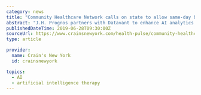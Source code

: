 ```yaml
---
category: news
title: "Community Healthcare Network calls on state to allow same-day billing"
abstract: "J.H. Prognos partners with Datavant to enhance AI analytics for customers Artificial intelligence–powered Prognos ... filed and settled a civil fraud lawsuit against Fusion Physical Therapy and Sports Wellness and its founder and CEO Carolyn Mazur."
publishedDateTime: 2019-06-28T09:30:00Z
sourceUrl: https://www.crainsnewyork.com/health-pulse/community-healthcare-network-calls-state-allow-same-day-billing
type: article

provider:
  name: Crain's New York
  id: crainsnewyork

topics:
  - AI
  - artificial intelligence therapy
---
```

